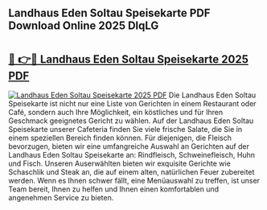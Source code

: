 ## Landhaus Eden Soltau Speisekarte PDF Download Online 2025 DlqLG

# <h2><a href="http://gc95l6u.nevu.top/?p=Landhaus+Eden+Soltau+Speisekarte">🔗 👉🔴 Landhaus Eden Soltau Speisekarte 2025 PDF</a></h2>

[![Landhaus Eden Soltau Speisekarte 2025 PDF](https://i.imgur.com/dBaPXMq.png)](http://gc95l6u.nevu.top/?p=Landhaus+Eden+Soltau+Speisekarte)
Die Landhaus Eden Soltau Speisekarte ist nicht nur eine Liste von Gerichten in einem Restaurant oder Café, sondern auch Ihre Möglichkeit, ein köstliches und für Ihren Geschmack geeignetes Gericht zu wählen. Auf der Landhaus Eden Soltau Speisekarte unserer Cafeteria finden Sie viele frische Salate, die Sie in einem speziellen Bereich finden können. Für diejenigen, die Fleisch bevorzugen, bieten wir eine umfangreiche Auswahl an Gerichten auf der Landhaus Eden Soltau Speisekarte an: Rindfleisch, Schweinefleisch, Huhn und Fisch. Unseren Auserwählten bieten wir exquisite Gerichte wie Schaschlik und Steak an, die auf einem alten, natürlichen Feuer zubereitet werden. Wenn es Ihnen schwer fällt, eine Menüauswahl zu treffen, ist unser Team bereit, Ihnen zu helfen und Ihnen einen komfortablen und angenehmen Service zu bieten.
